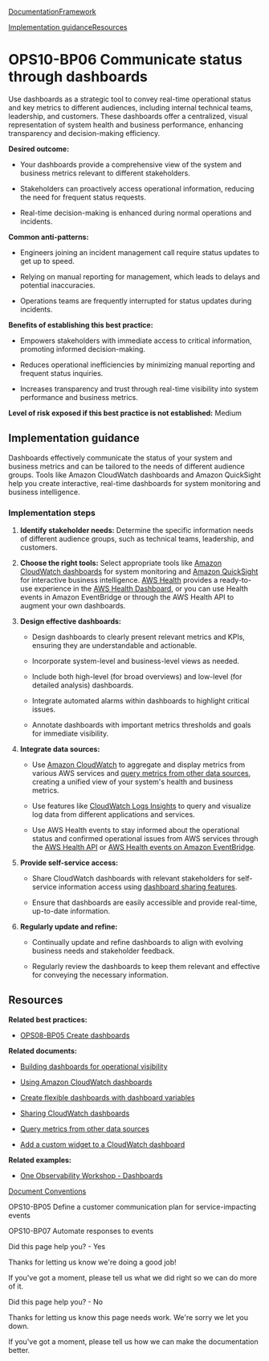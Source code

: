 [Documentation](/index.html)[Framework](welcome.html)

[Implementation guidance](#implementation-guidance)[Resources](#resources)

# OPS10-BP06 Communicate status through dashboards

Use dashboards as a strategic tool to convey real-time operational status and key metrics to different audiences, including internal technical teams, leadership, and customers. These dashboards offer a centralized, visual representation of system health and business performance, enhancing transparency and decision-making efficiency.

**Desired outcome:**

* Your dashboards provide a comprehensive view of the system and business metrics relevant to different stakeholders.

* Stakeholders can proactively access operational information, reducing the need for frequent status requests.

* Real-time decision-making is enhanced during normal operations and incidents.

**Common anti-patterns:**

* Engineers joining an incident management call require status updates to get up to speed.

* Relying on manual reporting for management, which leads to delays and potential inaccuracies.

* Operations teams are frequently interrupted for status updates during incidents.

**Benefits of establishing this best practice:**

* Empowers stakeholders with immediate access to critical information, promoting informed decision-making.

* Reduces operational inefficiencies by minimizing manual reporting and frequent status inquiries.

* Increases transparency and trust through real-time visibility into system performance and business metrics.

**Level of risk exposed if this best practice is not established:** Medium

## Implementation guidance

Dashboards effectively communicate the status of your system and business metrics and can be tailored to the needs of different audience groups. Tools like Amazon CloudWatch dashboards and Amazon QuickSight help you create interactive, real-time dashboards for system monitoring and business intelligence.

### Implementation steps

1. **Identify stakeholder needs:** Determine the specific information needs of different audience groups, such as technical teams, leadership, and customers.

2. **Choose the right tools:** Select appropriate tools like [Amazon CloudWatch dashboards](https://docs.aws.amazon.com/AmazonCloudWatch/latest/monitoring/CloudWatch_Dashboards.html) for system monitoring and [Amazon QuickSight](https://aws.amazon.com/quicksight/) for interactive business intelligence. [AWS Health](https://docs.aws.amazon.com/health/latest/ug/what-is-aws-health.html) provides a ready-to-use experience in the [AWS Health Dashboard](https://health.aws.amazon.com/health/home), or you can use Health events in Amazon EventBridge or through the AWS Health API to augment your own dashboards.

3. **Design effective dashboards:**

   * Design dashboards to clearly present relevant metrics and KPIs, ensuring they are understandable and actionable.

   * Incorporate system-level and business-level views as needed.

   * Include both high-level (for broad overviews) and low-level (for detailed analysis) dashboards.

   * Integrate automated alarms within dashboards to highlight critical issues.

   * Annotate dashboards with important metrics thresholds and goals for immediate visibility.

4. **Integrate data sources:**

   * Use [Amazon CloudWatch](https://aws.amazon.com/cloudwatch/) to aggregate and display metrics from various AWS services and [query metrics from other data sources](https://docs.aws.amazon.com/AmazonCloudWatch/latest/monitoring/MultiDataSourceQuerying.html), creating a unified view of your system's health and business metrics.

   * Use features like [CloudWatch Logs Insights](https://docs.aws.amazon.com/AmazonCloudWatch/latest/logs/AnalyzingLogData.html) to query and visualize log data from different applications and services.

   * Use AWS Health events to stay informed about the operational status and confirmed operational issues from AWS services through the [AWS Health API](https://docs.aws.amazon.com/health/latest/APIReference/Welcome.html) or [AWS Health events on Amazon EventBridge](https://docs.aws.amazon.com/health/latest/ug/cloudwatch-events-health.html).

5. **Provide self-service access:**

   * Share CloudWatch dashboards with relevant stakeholders for self-service information access using [dashboard sharing features](https://docs.aws.amazon.com/AmazonCloudWatch/latest/monitoring/cloudwatch-dashboard-sharing.html).

   * Ensure that dashboards are easily accessible and provide real-time, up-to-date information.

6. **Regularly update and refine:**

   * Continually update and refine dashboards to align with evolving business needs and stakeholder feedback.

   * Regularly review the dashboards to keep them relevant and effective for conveying the necessary information.

## Resources

**Related best practices:**

* [OPS08-BP05 Create dashboards](./ops_workload_observability_create_dashboards.html)

**Related documents:**

* [Building dashboards for operational visibility](https://aws.amazon.com/builders-library/building-dashboards-for-operational-visibility/)

* [Using Amazon CloudWatch dashboards](https://docs.aws.amazon.com/AmazonCloudWatch/latest/monitoring/CloudWatch_Dashboards.html)

* [Create flexible dashboards with dashboard variables](https://docs.aws.amazon.com/AmazonCloudWatch/latest/monitoring/cloudwatch_dashboard_variables.html)

* [Sharing CloudWatch dashboards](https://docs.aws.amazon.com/AmazonCloudWatch/latest/monitoring/cloudwatch-dashboard-sharing.html)

* [Query metrics from other data sources](https://docs.aws.amazon.com/AmazonCloudWatch/latest/monitoring/MultiDataSourceQuerying.html)

* [Add a custom widget to a CloudWatch dashboard](https://docs.aws.amazon.com/AmazonCloudWatch/latest/monitoring/add_custom_widget_dashboard.html)

**Related examples:**

* [One Observability Workshop - Dashboards](https://catalog.us-east-1.prod.workshops.aws/workshops/31676d37-bbe9-4992-9cd1-ceae13c5116c/en-US/aws-native/dashboards)


[Document Conventions](/general/latest/gr/docconventions.html)

OPS10-BP05 Define a customer communication plan for service-impacting events

OPS10-BP07 Automate responses to events

Did this page help you? - Yes

Thanks for letting us know we're doing a good job!

If you've got a moment, please tell us what we did right so we can do more of it.

Did this page help you? - No

Thanks for letting us know this page needs work. We're sorry we let you down.

If you've got a moment, please tell us how we can make the documentation better.</awsdocs-view></awsui-app-layout>